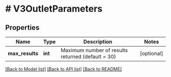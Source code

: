 # # V3OutletParameters

## Properties

Name | Type | Description | Notes
------------ | ------------- | ------------- | -------------
**max_results** | **int** | Maximum number of results returned (default &#x3D; 30) | [optional]

[[Back to Model list]](../../README.md#models) [[Back to API list]](../../README.md#endpoints) [[Back to README]](../../README.md)
